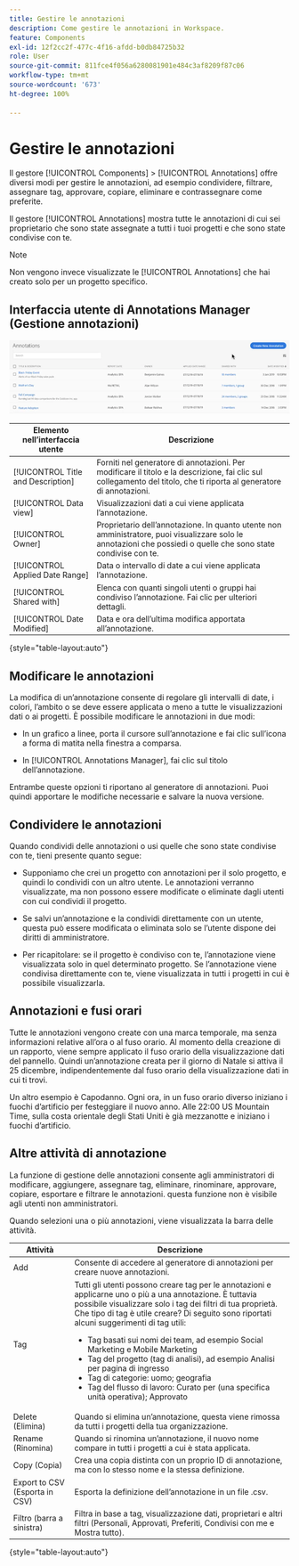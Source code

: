 ```yaml
---
title: Gestire le annotazioni
description: Come gestire le annotazioni in Workspace.
feature: Components
exl-id: 12f2cc2f-477c-4f16-afdd-b0db84725b32
role: User
source-git-commit: 811fce4f056a6280081901e484c3af8209f87c06
workflow-type: tm+mt
source-wordcount: '673'
ht-degree: 100%

---
```


# Gestire le annotazioni

Il gestore [!UICONTROL Components] > [!UICONTROL Annotations] offre diversi modi per gestire le annotazioni, ad esempio condividere, filtrare, assegnare tag, approvare, copiare, eliminare e contrassegnare come preferite.

Il gestore [!UICONTROL Annotations] mostra tutte le annotazioni di cui sei proprietario che sono state assegnate a tutti i tuoi progetti e che sono state condivise con te.

>[!NOTE]
>
>Non vengono invece visualizzate le [!UICONTROL Annotations] che hai creato solo per un progetto specifico.

## Interfaccia utente di Annotations Manager (Gestione annotazioni)

![Opzioni di annotazione, ad esempio condivisione, assegnazione di tag o copia, descritte nella sezione successiva.](assets/annotation-mgr.png)

| Elemento nell’interfaccia utente | Descrizione |
| --- | --- | 
| [!UICONTROL Title and Description] | Forniti nel generatore di annotazioni. Per modificare il titolo e la descrizione, fai clic sul collegamento del titolo, che ti riporta al generatore di annotazioni. |
| [!UICONTROL Data view] | Visualizzazioni dati a cui viene applicata l’annotazione. |
| [!UICONTROL Owner] | Proprietario dell’annotazione. In quanto utente non amministratore, puoi visualizzare solo le annotazioni che possiedi o quelle che sono state condivise con te. |
| [!UICONTROL Applied Date Range] | Data o intervallo di date a cui viene applicata l’annotazione. |
| [!UICONTROL Shared with] | Elenca con quanti singoli utenti o gruppi hai condiviso l’annotazione. Fai clic per ulteriori dettagli. |
| [!UICONTROL Date Modified] | Data e ora dell’ultima modifica apportata all’annotazione. |

{style="table-layout:auto"}

## Modificare le annotazioni

La modifica di un’annotazione consente di regolare gli intervalli di date, i colori, l’ambito o se deve essere applicata o meno a tutte le visualizzazioni dati o ai progetti. È possibile modificare le annotazioni in due modi:

* In un grafico a linee, porta il cursore sull’annotazione e fai clic sull’icona a forma di matita nella finestra a comparsa.

* In [!UICONTROL Annotations Manager], fai clic sul titolo dell’annotazione.

Entrambe queste opzioni ti riportano al generatore di annotazioni. Puoi quindi apportare le modifiche necessarie e salvare la nuova versione.

## Condividere le annotazioni

Quando condividi delle annotazioni o usi quelle che sono state condivise con te, tieni presente quanto segue:

* Supponiamo che crei un progetto con annotazioni per il solo progetto, e quindi lo condividi con un altro utente. Le annotazioni verranno visualizzate, ma non possono essere modificate o eliminate dagli utenti con cui condividi il progetto.

* Se salvi un’annotazione e la condividi direttamente con un utente, questa può essere modificata o eliminata solo se l’utente dispone dei diritti di amministratore.

* Per ricapitolare: se il progetto è condiviso con te, l’annotazione viene visualizzata solo in quel determinato progetto. Se l’annotazione viene condivisa direttamente con te, viene visualizzata in tutti i progetti in cui è possibile visualizzarla.

## Annotazioni e fusi orari

Tutte le annotazioni vengono create con una marca temporale, ma senza informazioni relative all’ora o al fuso orario. Al momento della creazione di un rapporto, viene sempre applicato il fuso orario della visualizzazione dati del pannello. Quindi un’annotazione creata per il giorno di Natale si attiva il 25 dicembre, indipendentemente dal fuso orario della visualizzazione dati in cui ti trovi.

Un altro esempio è Capodanno. Ogni ora, in un fuso orario diverso iniziano i fuochi d’artificio per festeggiare il nuovo anno. Alle 22:00 US Mountain Time, sulla costa orientale degli Stati Uniti è già mezzanotte e iniziano i fuochi d’artificio.

## Altre attività di annotazione

La funzione di gestione delle annotazioni consente agli amministratori di modificare, aggiungere, assegnare tag, eliminare, rinominare, approvare, copiare, esportare e filtrare le annotazioni. questa funzione non è visibile agli utenti non amministratori.

Quando selezioni una o più annotazioni, viene visualizzata la barra delle attività.

| Attività | Descrizione |
| --- | --- |
| Add | Consente di accedere al generatore di annotazioni per creare nuove annotazioni. |
| Tag | Tutti gli utenti possono creare tag per le annotazioni e applicarne uno o più a una annotazione. È tuttavia possibile visualizzare solo i tag dei filtri di tua proprietà. Che tipo di tag è utile creare? Di seguito sono riportati alcuni suggerimenti di tag utili:<ul><li>Tag basati sui nomi dei team, ad esempio Social Marketing e Mobile Marketing</li><li>Tag del progetto (tag di analisi), ad esempio Analisi per pagina di ingresso</li><li>Tag di categorie: uomo; geografia</li><li>Tag del flusso di lavoro: Curato per (una specifica unità operativa); Approvato</li></ul> |
| Delete (Elimina) | Quando si elimina un’annotazione, questa viene rimossa da tutti i progetti della tua organizzazione. |
| Rename (Rinomina) | Quando si rinomina un’annotazione, il nuovo nome compare in tutti i progetti a cui è stata applicata. |
| Copy (Copia) | Crea una copia distinta con un proprio ID di annotazione, ma con lo stesso nome e la stessa definizione. |
| Export to CSV (Esporta in CSV) | Esporta la definizione dell’annotazione in un file .csv. |
| Filtro (barra a sinistra) | Filtra in base a tag, visualizzazione dati, proprietari e altri filtri (Personali, Approvati, Preferiti, Condivisi con me e Mostra tutto). |

{style="table-layout:auto"}
